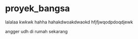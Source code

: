 # proyek_bangsa

lalalaa
kwkwk
hahha
hahakdwoakdwaokd
hfjfjwqodpdoqdjewk

angger udh di rumah sekarang
